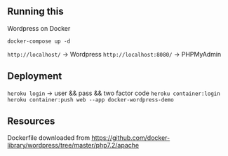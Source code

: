 ## Running this
Wordpress on Docker

`docker-compose up -d`

`http://localhost/` -> Wordpress
`http://localhost:8080/` -> PHPMyAdmin



## Deployment
`heroku login` -> user && pass && two factor code
`heroku container:login`
`heroku container:push web --app docker-wordpress-demo`


## Resources
Dockerfile downloaded from https://github.com/docker-library/wordpress/tree/master/php7.2/apache
